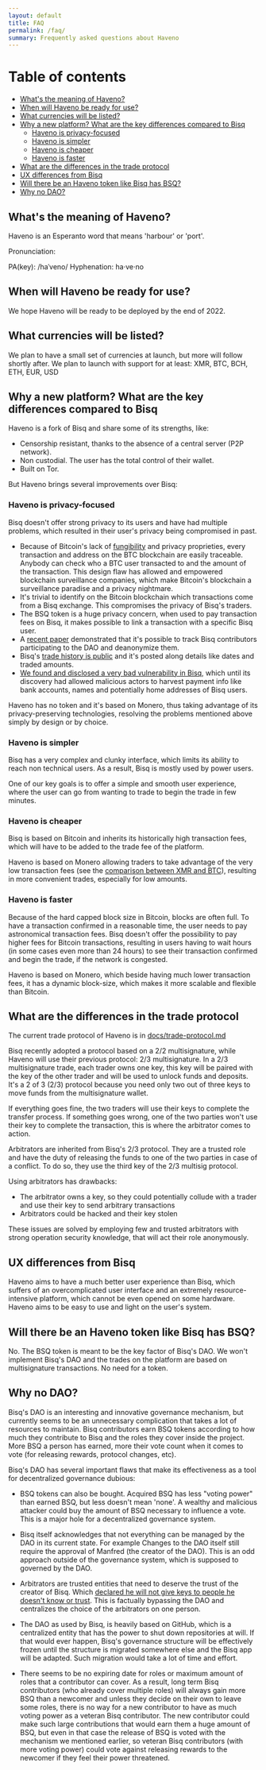 ```yaml
---
layout: default
title: FAQ
permalink: /faq/
summary: Frequently asked questions about Haveno
---
```


# Table of contents

- [What's the meaning of Haveno?](#whats-the-meaning-of-haveno)
- [When will Haveno be ready for use?](#when-will-haveno-be-ready-for-use)
- [What currencies will be listed?](#what-currencies-will-be-listed)
- [Why a new platform? What are the key differences compared to Bisq](#why-a-new-platform-what-are-the-key-differences-compared-to-bisq)
  - [Haveno is privacy-focused](#haveno-is-privacy-focused)
  - [Haveno is simpler](#haveno-is-simpler)
  - [Haveno is cheaper](#haveno-is-cheaper)
  - [Haveno is faster](#haveno-is-faster)
- [What are the differences in the trade protocol](#what-are-the-differences-in-the-trade-protocol)
- [UX differences from Bisq](#ux-differences-from-bisq)
- [Will there be an Haveno token like Bisq has BSQ?](#will-there-be-an-haveno-token-like-bisq-has-bsq)
- [Why no DAO?](#why-no-dao)

## What's the meaning of Haveno?

Haveno is an Esperanto word that means 'harbour' or 'port'.

Pronunciation:

PA(key): /haˈveno/
Hyphenation: ha‧ve‧no

## When will Haveno be ready for use?

We hope Haveno will be ready to be deployed by the end of 2022.

## What currencies will be listed?

We plan to have a small set of currencies at launch, but more will follow shortly after. We plan to launch with support for at least: XMR, BTC, BCH, ETH, EUR, USD

## Why a new platform? What are the key differences compared to Bisq

Haveno is a fork of Bisq and share some of its strengths, like:

- Censorship resistant, thanks to the absence of a central server (P2P network).
- Non custodial. The user has the total control of their wallet.
- Built on Tor.

But Haveno brings several improvements over Bisq:

### Haveno is privacy-focused

Bisq doesn't offer strong privacy to its users and have had multiple problems, which resulted in their user's privacy being compromised in past.

- Because of Bitcoin's lack of [fungibility](https://www.getmonero.org/resources/moneropedia/fungibility.html) and privacy proprieties, every transaction and address on the BTC blockchain are easily traceable. Anybody can check who a BTC user transacted to and the amount of the transaction. This design flaw has allowed and empowered blockchain surveillance companies, which make Bitcoin's blockchain a surveillance paradise and a privacy nightmare.
- It's trivial to identify on the Bitcoin blockchain which transactions come from a Bisq exchange. This compromises the privacy of Bisq's traders.
- The BSQ token is a huge privacy concern, when used to pay transaction fees on Bisq, it makes possible to link a transaction with a specific Bisq user.
- A [recent paper](https://arxiv.org/pdf/2007.07048.pdf) demonstrated that it's possible to track Bisq contributors participating to the DAO and deanonymize them.
- Bisq's [trade history is public](https://bisq.network/markets/) and it's posted along details like dates and traded amounts.
- [We found and disclosed a very bad vulnerability in Bisq](https://twitter.com/HavenoDEX/status/1412782658887766016), which until its discovery had allowed malicious actors to harvest payment info like bank accounts, names and potentially home addresses of Bisq users.

Haveno has no token and it's based on Monero, thus taking advantage of its privacy-preserving technologies, resolving the problems mentioned above simply by design or by choice.

### Haveno is simpler

Bisq has a very complex and clunky interface, which limits its ability to reach non technical users. As a result, Bisq is mostly used by power users.

One of our key goals is to offer a simple and smooth user experience, where the user can go from wanting to trade to begin the trade in few minutes.

### Haveno is cheaper

Bisq is based on Bitcoin and inherits its historically high transaction fees, which will have to be added to the trade fee of the platform.

Haveno is based on Monero allowing traders to take advantage of the very low transaction fees (see the [comparison between XMR and BTC](https://bitinfocharts.com/comparison/transactionfees-btc-xmr.html#1y)), resulting in more convenient trades, especially for low amounts.

### Haveno is faster

Because of the hard capped block size in Bitcoin, blocks are often full. To have a transaction confirmed in a reasonable time, the user needs to pay astronomical transaction fees. Bisq doesn't offer the possibility to pay higher fees for Bitcoin transactions, resulting in users having to wait hours (in some cases even more than 24 hours) to see their transaction confirmed and begin the trade, if the network is congested.

Haveno is based on Monero, which beside having much lower transaction fees, it has a dynamic block-size, which makes it more scalable and flexible than Bitcoin.

## What are the differences in the trade protocol

The current trade protocol of Haveno is in [docs/trade-protocol.md](https://github.com/haveno-dex/haveno/blob/master/docs/trade-protocol.md)

Bisq recently adopted a protocol based on a 2/2 multisignature, while Haveno will use their previous protocol: 2/3 multisignature. In a 2/3 multisignature trade, each trader owns one key, this key will be paired with the key of the other trader and will be used to unlock funds and deposits. It's a 2 of 3 (2/3) protocol because you need only two out of three keys to move funds from the multisignature wallet.

If everything goes fine, the two traders will use their keys to complete the transfer process. If something goes wrong, one of the two parties won't use their key to complete the transaction, this is where the arbitrator comes to action.

Arbitrators are inherited from Bisq's 2/3 protocol. They are a trusted role and have the duty of releasing the funds to one of the two parties in case of a conflict. To do so, they use the third key of the 2/3 multisig protocol.

Using arbitrators has drawbacks:

- The arbitrator owns a key, so they could potentially collude with a trader and use their key to send arbitrary transactions
- Arbitrators could be hacked and their key stolen

These issues are solved by employing few and trusted arbitrators with strong operation security knowledge, that will act their role anonymously.

## UX differences from Bisq

Haveno aims to have a much better user experience than Bisq, which suffers of an overcomplicated user interface and an extremely resource-intensive platform, which cannot be even opened on some hardware. Haveno aims to be easy to use and light on the user's system.

## Will there be an Haveno token like Bisq has BSQ?

No. The BSQ token is meant to be the key factor of Bisq's DAO. We won't implement Bisq's DAO and the trades on the platform are based on multisignature transactions. No need for a token.

## Why no DAO?

Bisq's DAO is an interesting and innovative governance mechanism, but currently seems to be an unnecessary complication that takes a lot of resources to maintain. Bisq contributors earn BSQ tokens according to how much they contribute to Bisq and the roles they cover inside the project. More BSQ a person has earned, more their vote count when it comes to vote (for releasing rewards, protocol changes, etc).

Bisq's DAO has several important flaws that make its effectiveness as a tool for decentralized governance dubious:

- BSQ tokens can also be bought. Acquired BSQ has less "voting power" than earned BSQ, but less doesn't mean 'none'. A wealthy and malicious attacker could buy the amount of BSQ necessary to influence a vote. This is a major hole for a decentralized governance system.

- Bisq itself acknowledges that not everything can be managed by the DAO in its current state. For example Changes to the DAO itself still require the approval of Manfred (the creator of the DAO). This is an odd approach outside of the governance system, which is supposed to governed by the DAO.

- Arbitrators are trusted entities that need to deserve the trust of the creator of Bisq. Which [declared he will not give keys to people he doesn't know or trust](https://github.com/bisq-network/proposals/issues/52#issuecomment-433489213). This is factually bypassing the DAO and centralizes the choice of the arbitrators on one person.

- The DAO as used by Bisq, is heavily based on GitHub, which is a centralized entity that has the power to shut down repositories at will. If that would ever happen, Bisq's governance structure will be effectively frozen until the structure is migrated somewhere else and the Bisq app will be adapted. Such migration would take a lot of time and effort.

- There seems to be no expiring date for roles or maximum amount of roles that a contributor can cover. As a result, long term Bisq contributors (who already cover multiple roles) will always gain more BSQ than a newcomer and unless they decide on their own to leave some roles, there is no way for a new contributor to have as much voting power as a veteran Bisq contributor. The new contributor could make such large contributions that would earn them a huge amount of BSQ, but even in that case the release of BSQ is voted with the mechanism we mentioned earlier, so veteran Bisq contributors (with more voting power) could vote against releasing rewards to the newcomer if they feel their power threatened.
